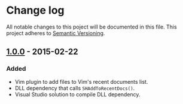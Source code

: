 # Change log
All notable changes to this poject will be documented in this file.
This project adheres to [Semantic Versioning][semver].

## [1.0.0] - 2015-02-22
### Added
- Vim plugin to add files to Vim's recent documents list.
- DLL dependency that calls `SHAddToRecentDocs()`.
- Visual Studio solution to compile DLL dependency.

[semver]: http://semver.org/spec/v2.0.0.html
[1.0.0]: https://github.com/elyscape/vim-winjumplist/compare/075b255...v1.0.0
